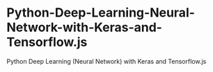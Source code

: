 # Python-Deep-Learning-Neural-Network-with-Keras-and-Tensorflow.js
Python Deep Learning (Neural Network) with Keras and Tensorflow.js
